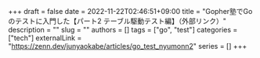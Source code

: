+++
draft = false
date = 2022-11-22T02:46:51+09:00
title = "Gopher塾でGoのテストに入門した【パート2 テーブル駆動テスト編】（外部リンク）"
description = ""
slug = ""
authors = []
tags = ["go", "test"]
categories = ["tech"]
externalLink = "https://zenn.dev/junyaokabe/articles/go_test_nyumonn2"
series = []
+++
